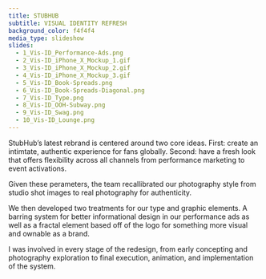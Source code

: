 ```yaml
---
title: STUBHUB
subtitle: VISUAL IDENTITY REFRESH
background_color: f4f4f4
media_type: slideshow
slides:
  - 1_Vis-ID_Performance-Ads.png
  - 2_Vis-ID_iPhone_X_Mockup_1.gif
  - 3_Vis-ID_iPhone_X_Mockup_2.gif
  - 4_Vis-ID_iPhone_X_Mockup_3.gif
  - 5_Vis-ID_Book-Spreads.png
  - 6_Vis-ID_Book-Spreads-Diagonal.png
  - 7_Vis-ID_Type.png
  - 8_Vis-ID_OOH-Subway.png
  - 9_Vis-ID_Swag.png
  - 10_Vis-ID_Lounge.png
---
```


<p>
StubHub’s latest rebrand is centered around two core ideas. First: create an intimtate, authentic experience for fans globally. Second: have a fresh look that offers flexibility across all channels from performance marketing to event activations.
</p>

<p>
Given these perameters, the team recallibrated our photography style from studio shot images to real photography for authenticity. 
</p>

<p>
We then developed two treatments for our type and graphic elements. A barring system for better informational design in our performance ads as well as a fractal element based off of the logo for something more visual and ownable as a brand.
</p>

<p>
I was involved in every stage of the redesign, from early concepting and photography exploration to final execution, animation, and implementation of the system.
</p>
